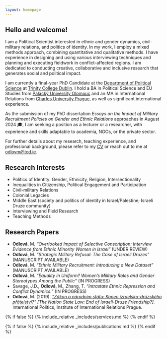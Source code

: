 ```yaml
---
layout: homepage
---
```


## Hello and welcome!
I am a Political Scientist interested in ethnic and gender dynamics, civil-military relations, and politics of identity. In my work, I employ a mixed methods approach, combining quantitative and qualitative methods. I have experience in designing and using various interviewing techniques and planning and executing fieldwork in conflict-affected regions. I am dedicated to conducting creative, collaborative and inclusive research that generates social and political impact.

I am currently a final-year PhD Candidate at the [Department of Political Science](https://www.tcd.ie/Political_Science/) at [Trinity College Dublin](http://tcd.ie). I hold a BA in Political Science and EU Studies from [Palacký University Olomouc](https://www.upol.cz/en/) and an MA in International Relations from [Charles University Prague](https://cuni.cz/UKEN-1.html), as well as significant international experience.

As the submission of my PhD dissertation *Essays on the Impact of Military Recruitment Policies on Gender and Ethnic Relations* approaches in August 2024 🎓, I am seeking a position as a lecturer or a researcher, with experience and skills adaptable to academia, NGOs, or the private sector.

For further details about my research, teaching experience, and professional background, please refer to my <a href="assets/files/curriculum_vitae.pdf" target="_blank">CV</a> or reach out to me at <a href="mailto:odlovm@tcd.ie">odlovm@tcd.ie</a>.

## Research Interests
- Politics of Identity: Gender, Ethnicity, Religion, Intersectionality
- Inequalities in Citizenship, Political Engagement and Participation 
- Civil-military Relations
- Colonial Legacies
- Middle East (society and politics of identity in Israel/Palestine; Israeli Druze community)
- Interviewing and Field Research
- Teaching Methods

## Research Papers
- **Odlová**, M. *“Overlooked Impact of Selective Conscription: Interview Evidence from Ethnic Minority Women in Israel”* (UNDER REVIEW)
- **Odlová**, M. *“Strategic Military Refusal: The Case of Israeli Druzes”* (MANUSCRIPT AVAILABLE)
- **Odlová**, M. *“Ethnic Military Recruitment: Introducing a New Dataset”*  (MANUSCRIPT AVAILABLE)
- **Odlová**, M. *“Equality in Uniform? Women’s Military Roles and Gender Stereotypes Among the Public”* (IN PROGRESS)
- Savage, J.D., **Odlová**, M., Zhang, T. *“Intrastate Ethnic Repression and Conflict Dynamics.”* (IN PROGRESS)
- **Odlová**, M. (2019). *["Zákon o národním státu: Konec izraelsko-drúzského přátelství?"](https://www.iir.cz/en/zakon-o-narodnim-statu-konec-izraelsko-druzskeho-pratelstvi) [The Nation State Law: End of Israeli-Druze Friendship?].* International Politics, Institute of International Relations Prague.

{% if false %}
  {% include_relative _includes/services.md %}
{% endif %}

{% if false %}
  {% include_relative _includes/publications.md %}
{% endif %}